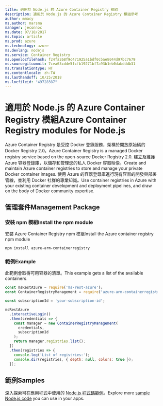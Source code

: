 ```yaml
---
title: 適用於 Node.js 的 Azure Container Registry 模組
description: 適用於 Node.js 的 Azure Container Registry 模組參考
author: mmacy
ms.author: marsma
manager: jeconnoc
ms.date: 07/18/2017
ms.topic: article
ms.prod: azure
ms.technology: azure
ms.devlang: nodejs
ms.service: Container Registry
ms.openlocfilehash: f24fa268f9c471925a1bdf0cbae8044d97bc7679
ms.sourcegitcommit: 7cea63cdde5fcfb19271bf7a93b1eb0dabdddb31
ms.translationtype: HT
ms.contentlocale: zh-TW
ms.lasthandoff: 10/25/2018
ms.locfileid: "49728387"
---
```

# <a name="azure-container-registry-modules-for-nodejs"></a><span data-ttu-id="dc3a4-103">適用於 Node.js 的 Azure Container Registry 模組</span><span class="sxs-lookup"><span data-stu-id="dc3a4-103">Azure Container Registry modules for Node.js</span></span>

<span data-ttu-id="dc3a4-104">Azure Container Registry 是受控 Docker 登錄服務，架構於開放原始碼的 Docker Registry 2.0。</span><span class="sxs-lookup"><span data-stu-id="dc3a4-104">Azure Container Registry is a managed Docker registry service based on the open-source Docker Registry 2.0.</span></span> <span data-ttu-id="dc3a4-105">建立及維護 Azure 容器登錄庫，以儲存和管理您的私人 Docker 容器映像。</span><span class="sxs-lookup"><span data-stu-id="dc3a4-105">Create and maintain Azure container registries to store and manage your private Docker container images.</span></span> <span data-ttu-id="dc3a4-106">使用 Azure 的容器登錄庫進行現有容器的開發與部署管線，並利用 Docker 社群的專業知識。</span><span class="sxs-lookup"><span data-stu-id="dc3a4-106">Use container registries in Azure with your existing container development and deployment pipelines, and draw on the body of Docker community expertise.</span></span>

## <a name="management-package"></a><span data-ttu-id="dc3a4-107">管理套件</span><span class="sxs-lookup"><span data-stu-id="dc3a4-107">Management Package</span></span>

### <a name="install-the-npm-module"></a><span data-ttu-id="dc3a4-108">安裝 npm 模組</span><span class="sxs-lookup"><span data-stu-id="dc3a4-108">Install the npm module</span></span>

<span data-ttu-id="dc3a4-109">安裝 Azure Container Registry npm 模組</span><span class="sxs-lookup"><span data-stu-id="dc3a4-109">Install the Azure container registry npm module</span></span>

```bash
npm install azure-arm-containerregistry
```

### <a name="example"></a><span data-ttu-id="dc3a4-110">範例</span><span class="sxs-lookup"><span data-stu-id="dc3a4-110">Example</span></span>

<span data-ttu-id="dc3a4-111">此範例會取得可用容器的清單。</span><span class="sxs-lookup"><span data-stu-id="dc3a4-111">This example gets a list of the available containers.</span></span>

```javascript
const msRestAzure = require('ms-rest-azure');
const ContainerRegistryManagement = require('azure-arm-containerregistry');

const subscriptionId = 'your-subscription-id';

msRestAzure
  .interactiveLogin()
  .then(credentials => {
    const manager = new ContainerRegistryManagement(
      credentials,
      subscriptionId
    );
    return manager.registries.list();
  })
  .then(registries => {
    console.log('List of registries:');
    console.dir(registries, { depth: null, colors: true });
  });
```

## <a name="samples"></a><span data-ttu-id="dc3a4-112">範例</span><span class="sxs-lookup"><span data-stu-id="dc3a4-112">Samples</span></span>

<span data-ttu-id="dc3a4-113">深入探索可在應用程式中使用的 [Node.js 程式碼範例](https://azure.microsoft.com/resources/samples/?platform=nodejs)。</span><span class="sxs-lookup"><span data-stu-id="dc3a4-113">Explore more [sample Node.js code](https://azure.microsoft.com/resources/samples/?platform=nodejs) you can use in your apps.</span></span>
